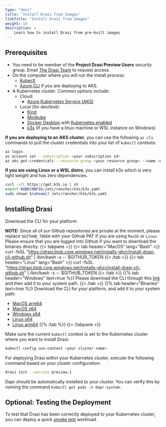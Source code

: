 ```yaml
---
type: "docs"
title: "Install Drasi from Images"
linkTitle: "Install Drasi from Images"
weight: 10
description: >
    Learn how to install Drasi from pre-built images
---
```


## Prerequisites

- You need to be member of the **Project Drasi Preview Users** security group. Email [The Drasi Team](mailto:projectdrasiteam@service.microsoft.com) to request access.
- On the computer where you will run the install process:
  - [Kubectl](https://kubernetes.io/docs/tasks/tools/)
  - [Azure CLI](https://learn.microsoft.com//cli/azure/install-azure-cli) if you are deploying to AKS.
- A Kubernetes cluster. Common options include:
  - Cloud:
    - [Azure Kubernetes Service (AKS)](https://learn.microsoft.com/en-us/azure/aks/learn/quick-kubernetes-deploy-portal?tabs=azure-cli)
  - Local (for dev/test):
    - [Kind](https://kind.sigs.k8s.io/)
    - [Minikube](https://minikube.sigs.k8s.io/docs/)
    - [Docker Desktop](https://www.docker.com/products/docker-desktop/) with [Kubernetes enabled](https://docs.docker.com/desktop/kubernetes/)
    - [k3s](https://k3s.io/) (If you have a linux machine or WSL instance on Windows)

**If you are deploying to an AKS cluster**, you can use the following `az cli` commands to pull the cluster credentials into your list of `kubectl` contexts:

```bash
az login
az account set --subscription <your subscription id>
az aks get-credentials --resource-group <your resource group> --name <your cluster name>
```

**If you are using Linux or a WSL distro**, you can install k3s which is very light weight and has zero dependencies.
```bash
curl -sfL https://get.k3s.io | sh -
export KUBECONFIG=/etc/rancher/k3s/k3s.yaml
sudo chown $(whoami) /etc/rancher/k3s/k3s.yaml
```

## Installing Drasi
Download the CLI for your platform

**NOTE:** Since all of our Github repositories are private at the moment, please replace `$GITHUB_TOKEN` with your Github PAT if you are using `MacOS` or `Linux`. Please ensure that you are logged into Github if you want to download the binaries directly.
{{< tabpane >}}
{{< tab header="MacOS" lang="Bash" >}}
curl -fsSL "https://drasi.blob.core.windows.net/installs-ghcr/install-drasi-cli-github.sh" | /bin/bash -s -- $GITHUB_TOKEN
{{< /tab >}}
{{< tab header="Linux" lang="Bash" >}}
curl -fsSL "https://drasi.blob.core.windows.net/installs-ghcr/install-drasi-cli-github.sh" | /bin/bash -s -- $GITHUB_TOKEN
{{< /tab >}}
{{% tab header="Windows" text=true %}}
Please download the CLI through this [link](https://github.com/project-drasi/drasi-platform/releases/download/v0.1.0/drasi-windows-x64.exe) and then add it to your system path.
{{< /tab >}}
{{% tab header="Binaries" text=true %}}
Download the CLI for your platform, and add it to your system path:
- [MacOS arm64](https://github.com/project-drasi/drasi-platform/releases/download/v0.1.0/drasi-darwin-arm64)
- [MacOS x64](https://github.com/project-drasi/drasi-platform/releases/download/v0.1.0/drasi-darwin-x64)
- [Windows x64](https://github.com/project-drasi/drasi-platform/releases/download/v0.1.0/drasi-windows-x64.exe)
- [Linux x64](https://github.com/project-drasi/drasi-platform/releases/download/v0.1.0/drasi-linux-x64)
- [Linux arm64](https://github.com/project-drasi/drasi-platform/releases/download/v0.1.0/drasi-linux-arm64)
{{% /tab %}}
{{< /tabpane >}}


Make sure the current `kubectl` context is set to the Kubernetes cluster where you want to install Drasi:

```bash
kubectl config use-context <your cluster name>
```


For deploying Drasi within your Kubernetes cluster, execute the following command based on your cluster configuration:

```bash
drasi init --version preview.1
```

Dapr should be automatically installed to your cluster. You can verify this by running the command `kubectl get pods -n dapr-system`. 

## Optional: Testing the Deployment
To test that Drasi has been correctly deployed to your Kubernetes cluster, you can deploy a quick [smoke test](/reference/smoke-test) workload.
